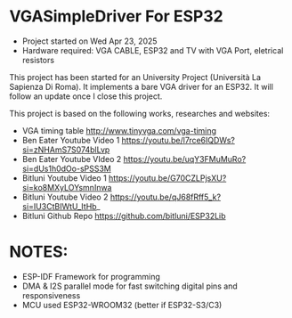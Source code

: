 # VGASimpleDriver For ESP32
- Project started on Wed Apr 23, 2025
- Hardware required: VGA CABLE, ESP32 and TV with VGA Port, eletrical resistors


This project has been started for an University Project (Università La Sapienza Di Roma). It implements a bare VGA driver for an ESP32. It will follow an update once I close this project.

This project is based on the following works, researches and websites:
- VGA timing table http://www.tinyvga.com/vga-timing
- Ben Eater Youtube Video 1 https://youtu.be/l7rce6IQDWs?si=zNHAmS7S074blLvp
- Ben Eater Youtube VIdeo 2 https://youtu.be/uqY3FMuMuRo?si=dUs1h0dOo-sPSS3M
- Bitluni Youtube Video 1 https://youtu.be/G70CZLPjsXU?si=ko8MXyLOYsmnInwa
- Bitluni Youtube Video 2 https://youtu.be/qJ68fRff5_k?si=IU3CtBIWtU_ItHb_
- Bitluni Github Repo https://github.com/bitluni/ESP32Lib



# NOTES:
- ESP-IDF Framework for programming
- DMA & I2S parallel mode for fast switching digital pins and responsiveness
- MCU used ESP32-WROOM32 (better if ESP32-S3/C3)

